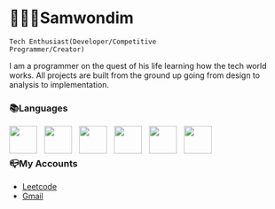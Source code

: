 # 👨🏿‍🦱Samwondim

<code>Tech Enthusiast(Developer/Competitive Programmer/Creator)</code>

I am a programmer on the quest of his life learning how the tech world works. 
All projects are built from the ground up going from design to analysis to implementation.
### 📚Languages
<img align="left" style="padding-right:10px" width="50px" src="https://cdn.jsdelivr.net/gh/devicons/devicon/icons/java/java-original-wordmark.svg" />
<img align="left" style="padding-right:10px" width="50px" src="https://cdn.jsdelivr.net/gh/devicons/devicon/icons/cplusplus/cplusplus-original.svg" />
<img align="left" style="padding-right:10px" width="50px" src="https://cdn.jsdelivr.net/gh/devicons/devicon/icons/html5/html5-original-wordmark.svg" />
<img align="left" style="padding-right:10px" width="50px" src="https://cdn.jsdelivr.net/gh/devicons/devicon/icons/css3/css3-original-wordmark.svg" />
<img align="left" style="padding-right:10px" width="50px" src="https://cdn.jsdelivr.net/gh/devicons/devicon/icons/rust/rust-plain.svg" />
<img align="left" style="padding-right:10px" width="50px" src="https://cdn.jsdelivr.net/gh/devicons/devicon/icons/javascript/javascript-original.svg" />
          
<br>
<br>

<div>
          <h3>📪My Accounts</h3>
     <ul>
          <li>
                    <a href="https://leetcode.com/triviosa">Leetcode</a>          
          </li>
                    <li>
                              <a href="https://samwondie@gmail.com">Gmail</a>          
               </li>
     </ul>

</div>




